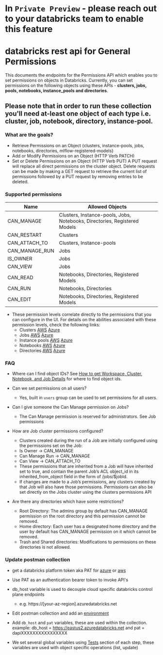 # In `Private Preview` - please reach out to your databricks team to enable this feature

# databricks rest api for General Permissions

This documents the endpoints for the Permissions API which enables you to set permissions on objects in Databricks.
Currently, you can set permissions on the following objects using these APIs - **clusters, jobs, pools, notebooks, instance_pools and directories**.

## Please note that in order to run these collection you'll need at-least one object of each type i.e. cluster, job, notebook, directory, instance-pool.


### What are the goals?

- Retrieve Permissions on an Object {clusters, instance-pools, jobs, notebooks, directories, mlflow-registered-models}
- Add or Modify Permissions on an Object (HTTP Verb PATCH)
- Set or Delete Permissions on an Object (HTTP Verb PUT)
  A PUT request will replace all direct permissions on the cluster object. Delete requests can be made by making a GET request to retrieve the current list of permissions followed by a PUT request by removing entries to be deleted.

### Supported permissions

| Name  | Allowed Objects |
|---|---|
| CAN_MANAGE  | Clusters, Instance-pools, Jobs, Notebooks, Directories, Registered Models  |
| CAN_RESTART | Clusters  |
| CAN_ATTACH_TO  | Clusters, Instance-pools  |
| CAN_MANAGE_RUN  | Jobs  |
| IS_OWNER  | Jobs  |
| CAN_VIEW  | Jobs  |
| CAN_READ  | Notebooks, Directories, Registered Models  |
| CAN_RUN  | Notebooks, Directories  |
| CAN_EDIT  | Notebooks, Directories, Registered Models  |

- These permission levels correlate directly to the permissions that you can configure in the UI.  For details on the abilities associated with these permission levels, check the following links: 
  - Clusters [AWS](https://docs.databricks.com/administration-guide/admin-settings/cluster-acl.html#cluster-access-control) [Azure](https://docs.azuredatabricks.net/administration-guide/admin-settings/cluster-acl.html#cluster-access-control)
  - Jobs [AWS](https://docs.databricks.com/administration-guide/access-control/jobs-acl.html#jobs-access-control) [Azure](https://docs.azuredatabricks.net/administration-guide/access-control/jobs-acl.html#jobs-access-control)
  - Instance pools [AWS](https://docs.databricks.com/administration-guide/access-control/pool-acl.html#instance-pool-access-control) [Azure](https://docs.azuredatabricks.net/administration-guide/access-control/pool-acl.html#instance-pool-access-control)
  - Notebooks [AWS](https://docs.databricks.com/administration-guide/access-control/workspace-acl.html#workspace-access-control) [Azure](https://docs.azuredatabricks.net/administration-guide/access-control/workspace-acl.html#workspace-access-control)
  - Directories [AWS](https://docs.databricks.com/administration-guide/access-control/workspace-acl.html#workspace-access-control) [Azure](https://docs.azuredatabricks.net/administration-guide/access-control/workspace-acl.html#workspace-access-control)


### FAQ

- Where can I find object IDs?
  See [How to get Workspace, Cluster, Notebook, and Job Details](https://docs.azuredatabricks.net/user-guide/faq/workspace-details.html#how-to-get-workspace-cluster-notebook-and-job-details) for where to find object ids.

- Can we set permissions on all users?
  - Yes, built in `users` group can be used to set permissions for all users.

- Can I give someone the Can Manage permission on Jobs?
  - The Can Manage permission is reserved for administrators. See Job permissions

- How are Job cluster permissions configured?
  - Clusters created during the run of a Job are initially configured using the permissions set on the Job:
  - Is Owner -> CAN_MANAGE
  - Can Manage Run -> CAN_MANAGE
  - Can View -> CAN_ATTACH_TO
  - These permissions that are inherited from a Job will have inherited set to true, and contain the parent Job’s ACL object_id in its inherited_from_object field in the form of /jobs/\$jobId.
  - If changes are made to a Job’s permissions, any clusters created by that Job will also have those permissions.
  Permissions can also be set directly on the Jobs cluster using the clusters permissions API

- Are there any directories which have some restrictions?
  - Root Directory: The admins group by default has CAN_MANAGE permission on the root directory and this permission cannot be removed.
  - Home directory: Each user has a designated home directory and the user by default has CAN_MANAGE permission on it which cannot be removed.
  - Trash and Shared directories: Modifications to permissions on these directories is not allowed.

### Update postman collection

- get a databricks platform token aka PAT for [azure](https://docs.microsoft.com/en-us/azure/databricks/dev-tools/api/latest/authentication#authentication) or [aws](https://docs.databricks.com/dev-tools/api/latest/authentication.html#generate-a-token)
- Use PAT as an authentication bearer token to invoke API's
- db_host variable is used to decouple cloud specific databricks control plane endpoints
  - e.g. https://[your-az-region].azuredatabricks.net

- Edit postman collection and add an [environment](https://learning.postman.com/docs/postman/variables-and-environments/variables/#variables-quick-start)
- Add `db_host` and `pat` variables, these are used within the collection.
  example: db_host = https://eastus2.azuredatabricks.net and pat = dapiXXXXXXXXXXXXXXXX
- We set several global variables using [Tests](https://learning.postman.com/docs/postman/scripts/test-scripts/) section of each step, these variables are used with object specific operations (list, update)
